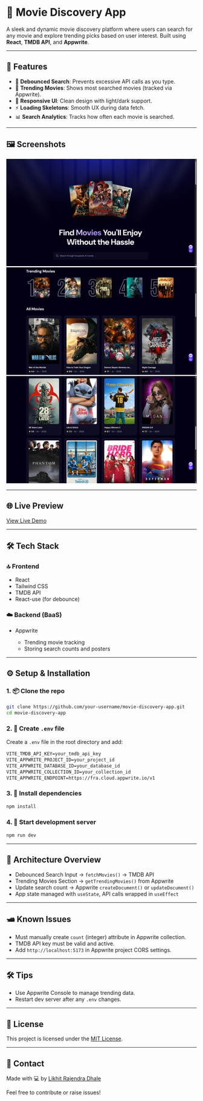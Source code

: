 # 🎥 Movie Discovery App

A sleek and dynamic movie discovery platform where users can search for any movie and explore trending picks based on user interest. Built using **React**, **TMDB API**, and **Appwrite**.

---

## 🚀 Features

* 🔎 **Debounced Search**: Prevents excessive API calls as you type.
* 🌟 **Trending Movies**: Shows most searched movies (tracked via Appwrite).
* 🎨 **Responsive UI**: Clean design with light/dark support.
* ⚡ **Loading Skeletons**: Smooth UX during data fetch.
* 📊 **Search Analytics**: Tracks how often each movie is searched.

---

## 🖼️ Screenshots

![Home Page](public/screenshots/home.png)
![Trending Movies](public/screenshots/trending.png)
![Search Results](public/screenshots/search.png)

---

## 🌐 Live Preview

[View Live Demo](https://your-live-preview-link.com)

---

## 🛠️ Tech Stack

### 🔝 Frontend

* React
* Tailwind CSS
* TMDB API
* React-use (for debounce)

### ☁️ Backend (BaaS)

* Appwrite

  * Trending movie tracking
  * Storing search counts and posters

---

## ⚙️ Setup & Installation

### 1. 📦 Clone the repo

```bash
git clone https://github.com/your-username/movie-discovery-app.git
cd movie-discovery-app
```

### 2. 📁 Create `.env` file

Create a `.env` file in the root directory and add:

```env
VITE_TMDB_API_KEY=your_tmdb_api_key
VITE_APPWRITE_PROJECT_ID=your_project_id
VITE_APPWRITE_DATABASE_ID=your_database_id
VITE_APPWRITE_COLLECTION_ID=your_collection_id
VITE_APPWRITE_ENDPOINT=https://fra.cloud.appwrite.io/v1
```

### 3. 📅 Install dependencies

```bash
npm install
```

### 4. 🧪 Start development server

```bash
npm run dev
```

---

## 🧠 Architecture Overview

* Debounced Search Input → `fetchMovies()` → TMDB API
* Trending Movies Section → `getTrendingMovies()` from Appwrite
* Update search count → Appwrite `createDocument()` or `updateDocument()`
* App state managed with `useState`, API calls wrapped in `useEffect`

---

## 🛥️ Known Issues

* Must manually create `count` (integer) attribute in Appwrite collection.
* TMDB API key must be valid and active.
* Add `http://localhost:5173` in Appwrite project CORS settings.

---

## 🛠️ Tips

* Use Appwrite Console to manage trending data.
* Restart dev server after any `.env` changes.

---

## 📄 License

This project is licensed under the [MIT License](LICENSE).

---

## 💬 Contact

Made with 💻 by [Likhit Rajendra Dhale]()

Feel free to contribute or raise issues!
